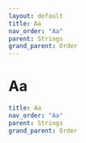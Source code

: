 ```yaml
---
layout: default
title: Aa
nav_order: "Aa"
parent: Strings
grand_parent: Order
---
```


# Aa

```yaml
title: Aa
nav_order: "Aa"
parent: Strings
grand_parent: Order
```
